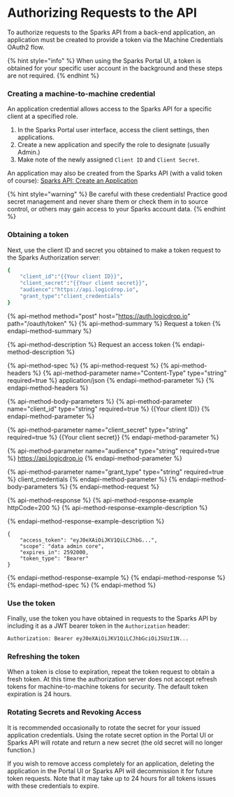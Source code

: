# Authorizing Requests to the API

To authorize requests to the Sparks API from a back-end application, an application must be created to provide a token via the Machine Credentials OAuth2 flow.

{% hint style="info" %}
When using the Sparks Portal UI, a token is obtained for your specific user account in the background and these steps are not required.
{% endhint %}

### Creating a machine-to-machine credential

An application credential allows access to the Sparks API for a specific client at a specified role. 

1. In the Sparks Portal user interface, access the client settings, then applications. 
2. Create a new application and specify the role to designate \(usually Admin.\)
3. Make note of the newly assigned `Client ID` and `Client Secret`.

An application may also be created from the Sparks API \(with a valid token of course\): [Sparks API: Create an Application](https://docs.logicdrop.io/#operation/createApplication)

{% hint style="warning" %}
Be careful with these credentials! Practice good secret management and never share them or check them in to source control, or others may gain access to your Sparks account data.
{% endhint %}

### Obtaining a token

Next, use the client ID and secret you obtained to make a token request to the Sparks Authorization server:

```bash
{
    "client_id":"{{Your client ID}}",
    "client_secret":"{{Your client secret}}",
    "audience":"https://api.logicdrop.io",
    "grant_type":"client_credentials"
}
```

{% api-method method="post" host="https://auth.logicdrop.io" path="/oauth/token" %}
{% api-method-summary %}
Request a token
{% endapi-method-summary %}

{% api-method-description %}
Request an access token
{% endapi-method-description %}

{% api-method-spec %}
{% api-method-request %}
{% api-method-headers %}
{% api-method-parameter name="Content-Type" type="string" required=true %}
application/json
{% endapi-method-parameter %}
{% endapi-method-headers %}

{% api-method-body-parameters %}
{% api-method-parameter name="client\_id" type="string" required=true %}
{{Your client ID}}
{% endapi-method-parameter %}

{% api-method-parameter name="client\_secret" type="string" required=true %}
{{Your client secret}}
{% endapi-method-parameter %}

{% api-method-parameter name="audience" type="string" required=true %}
https://api.logicdrop.io
{% endapi-method-parameter %}

{% api-method-parameter name="grant\_type" type="string" required=true %}
client\_credentials
{% endapi-method-parameter %}
{% endapi-method-body-parameters %}
{% endapi-method-request %}

{% api-method-response %}
{% api-method-response-example httpCode=200 %}
{% api-method-response-example-description %}

{% endapi-method-response-example-description %}

```
{
    "access_token": "eyJ0eXAiOiJKV1QiLCJhbG...",
    "scope": "data admin core",
    "expires_in": 2592000,
    "token_type": "Bearer"
}
```
{% endapi-method-response-example %}
{% endapi-method-response %}
{% endapi-method-spec %}
{% endapi-method %}

### Use the token

Finally, use the token you have obtained in requests to the Sparks API by including it as a JWT bearer token in the `Authorization` header:

```bash
Authorization: Bearer eyJ0eXAiOiJKV1QiLCJhbGciOiJSUzI1N...
```

### Refreshing the token

When a token is close to expiration, repeat the token request to obtain a fresh token. At this time the authorization server does not accept refresh tokens for machine-to-machine tokens for security. The default token expiration is 24 hours.

### Rotating Secrets and Revoking Access

It is recommended occasionally to rotate the secret for your issued application credentials. Using the rotate secret option in the Portal UI or Sparks API will rotate and return a new secret \(the old secret will no longer function.\) 

If you wish to remove access completely for an application, deleting the application in the Portal UI or Sparks API will decommission it for future token requests. Note that it may take up to 24 hours for all tokens issues with these credentials to expire.

